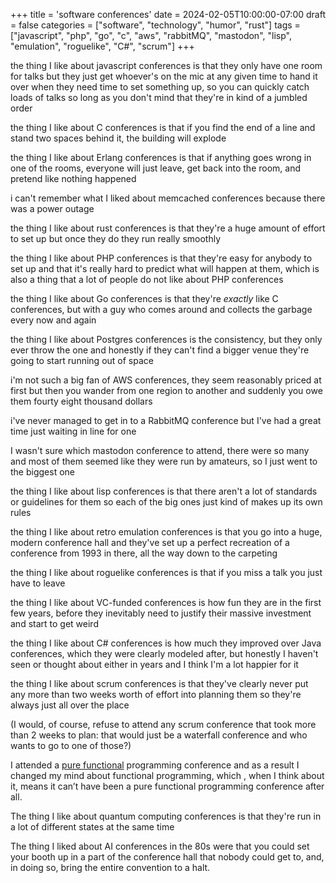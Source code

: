 +++
title = 'software conferences'
date = 2024-02-05T10:00:00-07:00
draft = false
categories = ["software", "technology", "humor", "rust"]
tags = ["javascript", "php", "go", "c", "aws", "rabbitMQ", "mastodon", "lisp", "emulation", "roguelike", "C#", "scrum"]
+++

the thing I like about javascript conferences is that they only have one room for talks but they just get whoever's on the mic at any given time to hand it over when they need time to set something up, so you can quickly catch loads of talks so long as you don't mind that they're in kind of a jumbled order

the thing I like about C conferences is that if you find the end of a line and stand two spaces behind it, the building will explode

the thing I like about Erlang conferences is that if anything goes wrong in one of the rooms, everyone will just leave, get back into the room, and pretend like nothing happened

i can't remember what I liked about memcached conferences because there was a power outage

the thing I like about rust conferences is that they're a huge amount of effort to set up but once they do they run really smoothly

the thing I like about PHP conferences is that they're easy for anybody to set up and that it's really hard to predict what will happen at them, which is also a thing that a lot of people do not like about PHP conferences

the thing I like about Go conferences is that they're _exactly_ like C conferences, but with a guy who comes around and collects the garbage every now and again

the thing I like about Postgres conferences is the consistency, but they only ever throw the one and honestly if they can't find a bigger venue they're going to start running out of space

i'm not such a big fan of AWS conferences, they seem reasonably priced at first but then you wander from one region to another and suddenly you owe them fourty eight thousand dollars

i've never managed to get in to a RabbitMQ conference but I've had a great time just waiting in line for one

I wasn't sure which mastodon conference to attend, there were so many and most of them seemed like they were run by amateurs, so I just went to the biggest one

the thing I like about lisp conferences is that there aren't a lot of standards or guidelines for them so each of the big ones just kind of makes up its own rules

the thing I like about retro emulation conferences is that you go into a huge, modern conference hall and they've set up a perfect recreation of a conference from 1993 in there, all the way down to the carpeting

the thing I like about roguelike conferences is that if you miss a talk you just have to leave

the thing I like about VC-funded conferences is how fun they are in the first few years, before they inevitably need to justify their massive investment and start to get weird

the thing I like about C# conferences is how much they improved over Java conferences, which they were clearly modeled after, but honestly I haven't seen or thought about either in years and I think I'm a lot happier for it

the thing I like about scrum conferences is that they've clearly never put any more than two weeks worth of effort into planning them so they're always just all over the place

(I would, of course, refuse to attend any scrum conference that took more than 2 weeks to plan: that would just be a waterfall conference and who wants to go to one of those?)

I attended a [pure functional](https://en.wikipedia.org/wiki/Pure_function) programming conference and as a result I changed my mind about functional programming, which , when I think about it, means it can’t have been a pure functional programming conference after all.

The thing I like about quantum computing conferences is that they're run in a lot of different states at the same time

The thing I liked about AI conferences in the 80s were that you could set your booth up in a part of the conference hall that nobody could get to, and, in doing so, bring the entire convention to a halt.